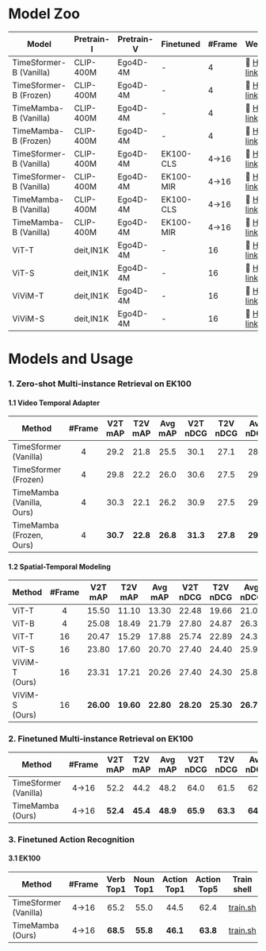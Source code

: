 # Model Zoo

| Model                   | Pretrain-I | Pretrain-V | Finetuned | #Frame | Weight |
|-------------------------|------------|------------|-----------|--------|--------|
| TimeSformer-B (Vanilla) | CLIP-400M  | Ego4D-4M   | -         | 4      | 🤗 [HF link](https://huggingface.co/cg1177/video-mamba-suite/blob/main/clip_timesformer_vanilla_base_bs512_f4.pt)    |
| TimeSformer-B (Frozen)  | CLIP-400M  | Ego4D-4M   | -         | 4      | 🤗 [HF link](https://huggingface.co/cg1177/video-mamba-suite/blob/main/clip_timesformer_frozen_base_bs512_f4.pt)       |
| TimeMamba-B (Vanilla)   | CLIP-400M  | Ego4D-4M   | -         | 4      | 🤗 [HF link](https://huggingface.co/cg1177/video-mamba-suite/blob/main/clip_timemamba_vanilla_base_bs512_f4.pt)       |
| TimeMamba-B (Frozen)    | CLIP-400M  | Ego4D-4M   | -         | 4      | 🤗 [HF link](https://huggingface.co/cg1177/video-mamba-suite/blob/main/clip_timemamba_frozen_base_bs512_f4.pt)      |
| TimeSformer-B (Vanilla) | CLIP-400M  | Ego4D-4M   | EK100-CLS | 4->16     | 🤗 [HF link](https://huggingface.co/cg1177/video-mamba-suite/blob/main/clip_timesformer_vanilla_base_bs512_f4_ft_ek100_cls_f16.pt)      |
| TimeSformer-B (Vanilla) | CLIP-400M  | Ego4D-4M   | EK100-MIR | 4->16     | 🤗 [HF link](https://huggingface.co/cg1177/video-mamba-suite/blob/main/clip_timesformer_vanilla_base_bs512_f4_ft_ek100_mir_f16.pt)      |
| TimeMamba-B (Vanilla)   | CLIP-400M  | Ego4D-4M   | EK100-CLS | 4->16     | 🤗 [HF link](https://huggingface.co/cg1177/video-mamba-suite/blob/main/clip_timemamba_vanilla_base_bs512_f4_ft_ek100_cls_f16.pt)      |
| TimeMamba-B (Vanilla)   | CLIP-400M  | Ego4D-4M   | EK100-MIR | 4->16     | 🤗 [HF link](https://huggingface.co/cg1177/video-mamba-suite/blob/main/clip_timemamba_vanilla_base_bs512_f4_ft_ek100_mir_f16.pt)      |
| ViT-T                   | deit,IN1K  | Ego4D-4M   | -         | 16     | 🤗 [HF link](https://huggingface.co/cg1177/video-mamba-suite/blob/main/deit_vit_tiny_bs512_f16.pt)       |
| ViT-S                   | deit,IN1K  | Ego4D-4M   | -         | 16     | 🤗 [HF link](https://huggingface.co/cg1177/video-mamba-suite/blob/main/deit_vit_small_bs512_f16.pt)       |
| ViViM-T                 | deit,IN1K  | Ego4D-4M   | -         | 16     | 🤗 [HF link](https://huggingface.co/cg1177/video-mamba-suite/blob/main/deit_vivim_tiny_bs512_f16.pt)       |
| ViViM-S                 | deit,IN1K  | Ego4D-4M   | -         | 16     | 🤗 [HF link](https://huggingface.co/cg1177/video-mamba-suite/blob/main/deit_vit_small_bs512_f16.pt)       |


# Models and Usage



### 1. Zero-shot Multi-instance Retrieval on EK100


#### 1.1 Video Temporal Adapter


| Method | #Frame | V2T mAP |  T2V mAP |  Avg mAP | V2T nDCG | T2V nDCG | Avg nDCG | Train shell | Infer shell |
|-----------------------|:--------:|:--------:|:--------:|:--------:|:--------:|:--------:|:--------:|:--------:|:--------:|
| TimeSformer (Vanilla) | 4 |   29.2   |   21.8   |   25.5   |   30.1   |   27.1   |   28.6   | [train.sh](../scripts/pretrain/run_slurm_pretrain_bs512_timesformer.sh) | [infer.sh](../scripts/mir_zs/run_slurm_lavila_pretrain_bs512_timesformer_infer_mir_f4.sh) |
| TimeSformer (Frozen)  | 4 |  29.8   |   22.2   |   26.0   |   30.6   |   27.5   |   29.0   | [train.sh](../scripts/pretrain/run_slurm_pretrain_bs512_timesformer_frozenintime.sh) | [infer.sh](../scripts/mir_zs/run_slurm_lavila_pretrain_bs512_timesformer_like_frozen_infer_mir_f4.sh) |
| TimeMamba (Vanilla, Ours)   | 4 |   30.3   |   22.1   |   26.2   |   30.9   |   27.5   |   29.2   | [train.sh](../scripts/pretrain/run_slurm_pretrain_bs512_timemamba_like_timesformer.sh) | [infer.sh](../scripts/mir_zs/run_slurm_lavila_pretrain_bs512_timemamba_infer_mir_f4.sh) |
| TimeMamba (Frozen, Ours)    | 4 | **30.7** | **22.8** | **26.8** | **31.3** | **27.8** | **29.5** | [train.sh](../scripts/pretrain/run_slurm_pretrain_bs512_timemamba_like_frozen.sh) | [infer.sh](../scripts/mir_zs/run_slurm_lavila_pretrain_bs512_timemamba_like_frozen_infer_mir_f4.sh) |

#### 1.2 Spatial-Temporal Modeling

| Method  | #Frame |  V2T mAP  |  T2V mAP  |  Avg mAP  |  V2T nDCG |  T2V nDCG |  Avg nDCG |  Train shell | Infer shell |
|---------|:----:|:---------:|:---------:|:---------:|:---------:|:---------:|:---------:|:---------:|:---------:|
| ViT-T   | 4  |   15.50   |   11.10   |   13.30   |   22.48   |   19.66   |   21.07   |
| ViT-B   | 4  |   25.08   |   18.49   |   21.79   |   27.80   |   24.87   |   26.34   | 
| ViT-T   | 16 |   20.47   |   15.29   |   17.88   |   25.74   |   22.89   |   24.31   | [train.sh](../scripts/pretrain/run_slurm_pretrain_bs512_deit_tiny_gpu8_f16.sh) | [infer.sh](../scripts/mir_zs/run_slurm_lavila_pretrain_bs512_vit_tiny_infer_mir_f16.sh) |
| ViT-S   | 16 |   23.80   |   17.60   |   20.70   |   27.40   |   24.40   |   25.90   | [train.sh](../scripts/pretrain/run_slurm_pretrain_bs512_deit_small_gpu8_f16.sh) | [infer.sh](../scripts/mir_zs/run_slurm_lavila_pretrain_bs512_vit_small_infer_mir_f16.sh) |
| ViViM-T (Ours) | 16 |   23.31   |   17.21   |   20.26   |   27.40   |   24.30   |   25.80   |[train.sh](../scripts/pretrain/run_slurm_pretrain_bs512_vivim_tiny_gpu8_f16.sh) | [infer.sh](../scripts/mir_zs/run_slurm_lavila_pretrain_bs512_vivim_tiny_infer_mir_f16.sh) |
| ViViM-S (Ours) | 16 | **26.00** | **19.60** | **22.80** | **28.20** | **25.30** | **26.70** |[train.sh](../scripts/pretrain/run_slurm_pretrain_bs512_vivim_small_gpu8_f16.sh) | [infer.sh](../scripts/mir_zs/run_slurm_lavila_pretrain_bs512_vivim_small_infer_mir_f16.sh) |


### 2. Finetuned Multi-instance Retrieval on EK100

| Method                | #Frame |  V2T mAP |  T2V mAP |  Avg mAP | V2T nDCG | T2V nDCG | Avg nDCG | Train shell | Infer shell |
|-----------------------|:--------:|:--------:|:--------:|:--------:|:--------:|:--------:|:--------:|:--------:|:--------:|
| TimeSformer (Vanilla) | 4->16 |  52.2  |   44.2   |   48.2   |   64.0   |   61.5   |   62.7   | [train.sh](../scripts/mir_ft/run_slurm_finetune_cls_bs512_timesformer.sh) | [infer.sh](../scripts/mir_ft/run_slurm_finetune_cls_bs512_timesformer_infer_cls_f16.sh) |
| TimeMamba (Ours)   | 4->16 |   **52.4**   |   **45.4**   |   **48.9**   |   **65.9**   |   **63.3**   |   **64.6**   | [train.sh](../scripts/mir_ft/run_slurm_finetune_mir_bs512_timemamba_like_timesformer.sh) | [infer.sh](../scripts/mir_ft/run_slurm_finetune_mir_bs512_timemamba_like_timesformer_infer_mir_f16.sh) |

### 3. Finetuned Action Recognition

#### 3.1 EK100
| Method                | #Frame |Verb Top1 | Noun Top1 | Action Top1 | Action Top5 | Train shell | Infer shell |
|-----------------------|:---------:|:---------:|:-----------:|:-----------:|:-----------:|:-----------:|:-----------:|
| TimeSformer (Vanilla) | 4->16 |    65.2   |    55.0   |     44.5    |     62.4    | [train.sh](../scripts/cls_ft/run_slurm_finetune_cls_bs512_timesformer.sh) | [infer.sh](../scripts/cls_ft/run_slurm_finetune_cls_bs512_timesformer_infer_cls_f16.sh) |
| TimeMamba (Ours)   | 4->16 |  **68.5** |  **55.8** |   **46.1**  |   **63.8**  | [train.sh](../scripts/cls_ft/run_slurm_finetune_cls_bs512_timemamba_like_timesformer.sh) | [infer.sh](../scripts/cls_ft/run_slurm_finetune_cls_bs512_timemamba_like_timesformer_infer_cls_f16.sh) |